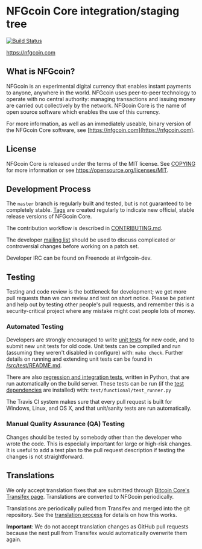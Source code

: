 NFGcoin Core integration/staging tree
=====================================

[![Build Status](https://travis-ci.org/dgafdev/nfgcoin.svg?branch=master)](https://travis-ci.org/dgafdev/nfgcoin)

https://nfgcoin.com

What is NFGcoin?
----------------

NFGcoin is an experimental digital currency that enables instant payments to
anyone, anywhere in the world. NFGcoin uses peer-to-peer technology to operate
with no central authority: managing transactions and issuing money are carried
out collectively by the network. NFGcoin Core is the name of open source
software which enables the use of this currency.

For more information, as well as an immediately useable, binary version of
the NFGcoin Core software, see [https://nfgcoin.com](https://nfgcoin.com).

License
-------

NFGcoin Core is released under the terms of the MIT license. See [COPYING](COPYING) for more
information or see https://opensource.org/licenses/MIT.

Development Process
-------------------

The `master` branch is regularly built and tested, but is not guaranteed to be
completely stable. [Tags](https://github.com/dgafdev/nfgcoin/tags) are created
regularly to indicate new official, stable release versions of NFGcoin Core.

The contribution workflow is described in [CONTRIBUTING.md](CONTRIBUTING.md).

The developer [mailing list](https://groups.google.com/forum/#!forum/nfgcoin-dev)
should be used to discuss complicated or controversial changes before working
on a patch set.

Developer IRC can be found on Freenode at #nfgcoin-dev.

Testing
-------

Testing and code review is the bottleneck for development; we get more pull
requests than we can review and test on short notice. Please be patient and help out by testing
other people's pull requests, and remember this is a security-critical project where any mistake might cost people
lots of money.

### Automated Testing

Developers are strongly encouraged to write [unit tests](src/test/README.md) for new code, and to
submit new unit tests for old code. Unit tests can be compiled and run
(assuming they weren't disabled in configure) with: `make check`. Further details on running
and extending unit tests can be found in [/src/test/README.md](/src/test/README.md).

There are also [regression and integration tests](/test), written
in Python, that are run automatically on the build server.
These tests can be run (if the [test dependencies](/test) are installed) with: `test/functional/test_runner.py`

The Travis CI system makes sure that every pull request is built for Windows, Linux, and OS X, and that unit/sanity tests are run automatically.

### Manual Quality Assurance (QA) Testing

Changes should be tested by somebody other than the developer who wrote the
code. This is especially important for large or high-risk changes. It is useful
to add a test plan to the pull request description if testing the changes is
not straightforward.

Translations
------------

We only accept translation fixes that are submitted through [Bitcoin Core's Transifex page](https://www.transifex.com/projects/p/bitcoin/).
Translations are converted to NFGcoin periodically.

Translations are periodically pulled from Transifex and merged into the git repository. See the
[translation process](doc/translation_process.md) for details on how this works.

**Important**: We do not accept translation changes as GitHub pull requests because the next
pull from Transifex would automatically overwrite them again.

